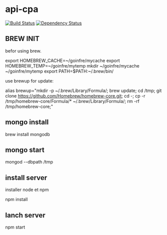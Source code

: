 # api-cpa

[![Build Status](https://travis-ci.org/api-cpa/api-cpa.svg?branch=master)](https://travis-ci.org/api-cpa/api-cpa) [![Dependency Status](https://dependencyci.com/github/api-cpa/api-cpa/badge)](https://dependencyci.com/github/api-cpa/api-cpa)

## BREW INIT

befor using brew.

export HOMEBREW_CACHE=~/goinfre/mycache
export HOMEBREW_TEMP=~/goinfre/mytemp
mkdir ~/goinfre/mycache ~/goinfre/mytemp
export PATH=$PATH:~/.brew/bin/


use brewup for update:

alias brewup="mkdir -p ~/.brew/Library/Formula/; brew update; cd /tmp; git clone https://github.com/Homebrew/homebrew-core.git; cd -; cp -r /tmp/homebrew-core/Formula/* ~/.brew/Library/Formula/; rm -rf /tmp/homebrew-core;"

## mongo install

brew install mongodb

## mongo start

mongod --dbpath /tmp


## install server

installer node et npm

npm install

## lanch server

npm start
